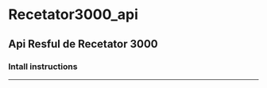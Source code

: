 Recetator3000_api
=================

## Api Resful de Recetator 3000


### Intall instructions
-----------------------

